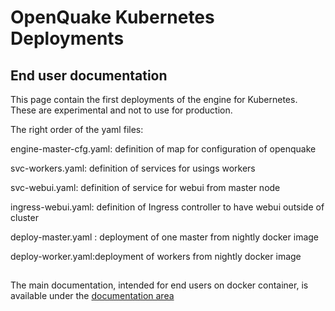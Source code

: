 # OpenQuake Kubernetes Deployments

## End user documentation

This page contain the first deployments of the engine for Kubernetes. These are experimental and not to use for production.

The right order of the yaml files:

engine-master-cfg.yaml: definition of map for configuration of openquake

svc-workers.yaml: definition of services for usings workers

svc-webui.yaml: definition of service for webui from master node

ingress-webui.yaml: definition of Ingress controller to have webui outside of cluster

deploy-master.yaml : deployment of one master from nightly docker image

deploy-worker.yaml:deployment of workers from nightly docker image


##

The main documentation, intended for end users on docker container, is available under the [documentation area](../doc/installing/docker.md)
##
